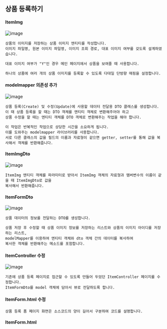 ## 상품 등록하기
#### ItemImg
![image](https://github.com/mr-won/Shopping_Mall/assets/58906858/0bdc90b4-11c9-4fd9-8846-f7a6ad844c85)
```
상품의 이미지를 저장하는 상품 이미지 엔티티를 작성합니다.
이미지 파일명, 원본 이미지 파일명, 이미지 조회 경로, 대표 이미지 여부를 갖도록 설계하였습니다.

대표 이미지 여부가 "Y"인 경우 메인 페이지에서 상품을 보여줄 때 사용합니다.

하나의 상품에 여러 개의 상품 이미지를 등록할 수 있도록 다대일 단방향 매핑을 설정합니다.
```
#### modelmapper 의존성 추가
![image](https://github.com/mr-won/Shopping_Mall/assets/58906858/d10f3646-78b2-4e20-801d-8300696d7c0c)
```
상품 등록(Create) 및 수정(Update)에 사용할 데이터 전달용 DTO 클래스를 생성합니다.
이 때 상품 등록을 할 때는 DTO 객체를 엔티티 객체로 변환해주어야 하고
상품 수정을 할 때는 엔티티 객체를 DTO 객체로 변환해주는 작업을 해야 합니다.

이 작업은 반복적인 작업으로 상당한 시간을 소요하게 됩니다.
이를 도와주는 modelmapper 라이브러리를 사용합니다.
서로 다른 클래스의 값을 필드의 이름과 자료형이 같으면 getter, setter를 통해 값을 복사해서 객체를 반환해줍니다.
```
#### ItemImgDto
![image](https://github.com/mr-won/Shopping_Mall/assets/58906858/4c2e26e1-3603-449d-852d-76ae360530b1)
```
ItemImg 엔티티 객체를 파라미터로 받아서 ItemImg 객체의 자료형과 멤버변수의 이름이 같을 때 ItemImgDto로 값을
복사해서 반환해줍니다.
```
#### ItemFormDto
![image](https://github.com/mr-won/Shopping_Mall/assets/58906858/caabb33d-db99-4919-8b9d-70f9c7680dca)
```
상품 데이터의 정보를 전달하는 DTO를 생성합니다.

상품 저장 후 수정할 때 상품 이미지 정보를 저장하는 리스트와 상품의 이미지 아이디를 저장하는 리스트,
modelMapper를 이용하여 엔티티 객체와 dto 객체 간의 데이터를 복사하여
복사한 객체를 반환해주는 메소드를 포함합니다.
```
#### ItemController 수정
![image](https://github.com/mr-won/Shopping_Mall/assets/58906858/d5bc0f79-4498-4fdf-846c-03c7a79bfb2f)
```
기존에 상품 등록 페이지로 접근할 수 있도록 만들어 두었던 ItemController 페이지를 수정합니다.
ItemFormDto를 model 객체에 담아서 뷰로 전달하도록 합니다.
```
#### ItemForm.html 수정
```
상품 등록 폼 페이지 화면은 소스코드의 양이 길어서 구분하여 코드를 설명합니다.
```
#### ItemForm.html <script>
![image](https://github.com/mr-won/Shopping_Mall/assets/58906858/825530e0-a625-49a4-b94e-4817e8704e72)
```
상품 등록 시 실패 메시지르 받아서 상품 등록 페이지에 재진입 시 alert를 통해서 실패 사유를 보여줍니다.
파일 첨부 시 이미지 파일인지 검사를 합니다. 스크립트에서 검사를 한 번 하고, 서버에서 한 번 더 검사합니다.

서버쪽에서 말고 스크립트에서 검사하는 이유는 서버에 요청하고 클라이언트에 반환하는 등 리소스를 소모하기 때문입니다.
```
#### ItemForm.html <Form>
![image](https://github.com/mr-won/Shopping_Mall/assets/58906858/2752fd50-ca5e-46be-ab6b-10cc54407dfd)
```
파일을 전송할 때는 form 태그에 enctype(인코딩 타입)값으로 multipart/form-data를 입력합니다.
모든 문자를 인코딩하지않음을 명시합니다. 이 속성은 method의 속성값이 post인 경우에만 사용할 수 있습니다.
```
#### ItemForm.html <SellStatus>
![image](https://github.com/mr-won/Shopping_Mall/assets/58906858/4fd69642-b800-4f2c-a6bf-9f9f0ae9341b)
```
상품 판매 상태의 경우 판매 중과 품절 상태가 있습니다.
상품 주문이 많이 들어와서 재고가 없을 경우 주문 시 품절 상태로 변경
상품 등록만 먼저 해놓고 팔지 않을 경우에도 이용할 수 있습니다.
```
#### ItemForm.html <ItemImg>
![image](https://github.com/mr-won/Shopping_Mall/assets/58906858/9b67111f-3091-410e-8dc4-9a2d2e287df5)
```
상품 이미지의 경우 상품을 등록할 때와 상품을 저장할 때 2가지의 경우로 나눕니다.

상품 이미지 정보를 담고 있는 리스트가 비어 있다면 상품을 등록하는 경우입니다.

상품 이미지 정보를 담고 있는 리스트가 비어있지 않다면 상품을 수정하는 경우입니다.
```
#### ItemForm.html 이미지 수정
![image](https://github.com/mr-won/Shopping_Mall/assets/58906858/f1c5c125-d223-4cb6-b6bd-e3c26679f57f)
```
상품 이미지 정보를 담고 있는 리스트가 비어있지 않을 때 상품 아이디가 없는 경우(상품을 처음 등록할 경우)
저장 로직을 호출하는 버튼을 보여줍니다.

상품의 아이디가 있는 경우 수정 로직을 호출하는 버튼을 보여줍니다.
```
#### 상품 등록 페이지 구현
![image](https://github.com/mr-won/Shopping_Mall/assets/58906858/b1cbcc3a-1043-4d8c-b1b3-8e33bcd00a7b)
```
상품 등록 페이지를 구현하였습니다.

상품 판매 상태 말고도 상품 타임 세일 등의 기능을 추가하면 상품 구매자의 구매 욕구를 더 증가하도록 하는 등의
기능을 추가할 수 있을 것 같습니다.

상품 상세 이미지 중 대표 이미지등을 관리할 수 있습니다.
```
#### application.properties 설정 추가하기
![image](https://github.com/mr-won/Shopping_Mall/assets/58906858/d8fa9d12-708a-4d71-9a64-91e60a6ce4fe)
```
상품 이미지 경로와 리소스 업로드 경로 프로퍼티를 추가합니다.
```
#### WebMvcConfig 
![image](https://github.com/mr-won/Shopping_Mall/assets/58906858/4175f411-354e-4392-964a-1b10fb20ee64)
```
WebMvcConfigurer 인터페이스를 구현한 WebMvcConfig 파일을 작성합니다.
addResourceHandlers 메소드를 통해서 자신의 로컬 컴퓨터에 업로드한 파일을 찾을 위치를 설정합니다.
```
#### FileService
![image](https://github.com/mr-won/Shopping_Mall/assets/58906858/0f3fd38e-6092-45b4-8e0c-3d75055feb0f)
```
파일을 처리하는 FileService 클래스를 작성합니다.
파일을 업로드하는 메소드와 삭제하는 메소드를 작성하였습니다.

파일을 업로드하는 메소드에서는 서로 다른 객체에 이름을 부여하는 uuid와 확장자를 합쳐서 새로운 파일이름을 만들고
그 파일이름으로 파일경로를 생성한 후 생성자로 넘겨줘서 파일 출력 스트림을 생성합니다.

파일을 삭제하는 메소드에서는 파일이 저장된 경로를 이용하여 파일 객체를 생성한 후 객체의 존재여부에 따라 삭제를 합니다.
```
#### ItemImgRepository
![image](https://github.com/mr-won/Shopping_Mall/assets/58906858/f0df238f-4df7-4492-981d-2997490a6f3f)
```
상품 이미지 정보를 저장하는 ItemImgRepository 인터페이스를 작성합니다.
```
#### ItemImgService
![image](https://github.com/mr-won/Shopping_Mall/assets/58906858/ab403154-6050-4528-9765-aa7664a510eb)
```
상품 이미지를 업로드하고, 상품 이미지 정보를 저장하는 ItemImgService 클래스를 작성합니다.
```
#### ItemService
![image](https://github.com/mr-won/Shopping_Mall/assets/58906858/aee818fb-10a4-4e96-aa95-c6ecabb44336)
```
상품을 등록하는 ItemService 클래스를 작성합니다.

상품 등록 폼으로부터 입력 받은 데이터로 item 객체를 생성합니다.
상품 데이터를 저장한 후 첫 번째 이미지일 경우 상품 이미지 여부 값을 Y로하고 나머지는 N으로 합니다.
상품의 이미지 정보를 저장합니다.
```
#### ItemController
![image](https://github.com/mr-won/Shopping_Mall/assets/58906858/8de8d890-02fd-4ff0-908c-a44a4dd5800b)
```
상품을 등록하는 url을 ItemController 클래스에 추가합니다.

상품 등록시 필수값(첫 번째 상품이미지)가 없다면 다시 상품 등록 페이지로 전환합니다.
상품 저장 로직을 호출합니다. 상품이 정상적으로 등록되었다면 메인 페이지로 이동합니다.
```
#### 상품 등록 테스트 데이터 입력
![image](https://github.com/mr-won/Shopping_Mall/assets/58906858/e6379185-f693-4ce5-9bb7-10988701902c)
#### 상품 등록 테스트 입력 후 메인 화면 이동
![image](https://github.com/mr-won/Shopping_Mall/assets/58906858/7e046eb6-5356-4fc6-a956-ff26ecb96e9c)
```
저장 버튼을 눌렀을 때 상품이 정상적으로 저장되었다면 다음과 같이 메인페이지로 이동합니다.
```
#### 상품 등록 후 이미지 저장 결과
![image](https://github.com/mr-won/Shopping_Mall/assets/58906858/5426d941-ef23-43f9-96df-c0739b7f2e63)
```
파일 업로드 경로인 C:/shop/item 경로에 업로드한 청바지 사진과 스웨터 사진이 올라온 것을 확인할 수 있습니다.
```
## 상품 수정하기
#### ItemService
![image](https://github.com/mr-won/Shopping_Mall/assets/58906858/aa2175ae-ae4b-4a1d-929b-e4dfbbbfc0d3)
```
등록된 상품을 불러오는 getItemDtl 메소드를 ItemService 클래스에 추가합니다.
상품 데이털르 읽어오는 트랜잭션에 읽기 전용을 설정하여 JPA가 변경감지를 수행하지 않도록 합니다.
상품의 이미지를 조회하고 조회한 ItemImg 엔티티를 ItemImgDto 객체로 만들어서 리스트에 추가합니다.
상품의 아이디를 통해서 상품 엔티티를 조회합니다.
```
#### ItemController
![image](https://github.com/mr-won/Shopping_Mall/assets/58906858/01d2592b-6ba7-40ef-9b1f-24adb7c9e78b)
```
조회한 상품 데이터를 모델에 담아서 뷰로 전달합니다.
저장한 상품을 상품의 아이디를 이용해서 조회할 수 있습니다.
```
#### 상품 수정 페이지
![image](https://github.com/mr-won/Shopping_Mall/assets/58906858/033b7d3a-2145-4ce5-bc67-bb36d2eeda47)
```
http://localhost:8000/admin/item/상품아이디를 입력해보겠습니다.
상품아이디로 조회되는 상품이 없을 경우에는 상품 등록페이지로 이동하고
상품아디디로 조회되는 상품이 있을 경우에는 등록한 상품이 정상적으로 보이는 것을 확인할 수 있습니다.
```
#### ItemImgService
![image](https://github.com/mr-won/Shopping_Mall/assets/58906858/26454ebb-77e7-4f31-997d-fc270aec5a8d)
```
상품 이미지 수정하는 updateItemImg 메소드를 작성합니다.
상품 이미지를 수정할 때는 변경감지 기능을 사용합니다.
기존 등록한 이미지 파일을 삭제하고 업데이트한 이미지로 업로드합니다.
변경된 상품이미지 정보를 세팅합니다. savedItemImg는 영속 상태이므로 데이터를 변경하는 것만으로도
변경 감지 기능이 동작하여 트랜잭션이 끝날 때 update 쿼리가 실행됩니다.
```
#### Item
![image](https://github.com/mr-won/Shopping_Mall/assets/58906858/2662a1a2-e6c2-456c-b10d-b0e72dcb06bc)
```
Item 상품 엔티티에 상품을 업데이트하는 로직을 구현합니다.
엔티티 클래스에 비즈니스 로직을 추가하여 객체지향적(코드 재활용 목적)으로 코딩할 수 있습니다.
```
#### ItemService
![image](https://github.com/mr-won/Shopping_Mall/assets/58906858/b940262a-14ed-4aa9-8921-1de6c6ec3226)
```
상품을 업데이트할 때도 변경감지 기능을 사용합니다.
상품등록할 때 전달받은 상품아이디로 상품엔티티를 조회한 후 상품 등록화면에서 입력받은 데이터로 상품 엔티티를 업데이트합니다.
상품이미지 아이디를 조회하고 상품이미지를 업데이트합니다.(변경감지기능 updateItemImg)
```
#### ItemController
![image](https://github.com/mr-won/Shopping_Mall/assets/58906858/3564cc91-5afe-4235-a932-8fc0664f1509)
```
상품을 수정하는 url을 itemController 클래스에 추가합니다. 상품을 등록할 때 추가했던 코드와 비슷합니다.
```
#### 상품 수정 테스트
![image](https://github.com/mr-won/Shopping_Mall/assets/58906858/9f6e1061-0e04-4917-a48b-0820f08f0904)
```
새로운 테스트 상품을 등록합니다.
```
![image](https://github.com/mr-won/Shopping_Mall/assets/58906858/286cdc92-7e71-43b5-93be-c10fe2e681ab)
```
새로운 테스트 상품의 상품아이디를 확인하고 item_id = 352입니다. http://localhost:8000/admin/item/352 경로로 접속합니다.
```
![image](https://github.com/mr-won/Shopping_Mall/assets/58906858/0a71d902-d9dc-40fb-a02a-a7883af62f43)
```
해당 상품의 수정 페이지로 이동하게 되고 판매 상태를 품절, 가격을 20000, 재고를 200, 상품 상세 내용을 상품 수정 테스트,
상품의 이미지를 청바지에서 스웨터로 수정해보겠습니다.
```
![image](https://github.com/mr-won/Shopping_Mall/assets/58906858/d9ed4c25-8932-4459-a73f-1a1d87ce40c1)
```
기존에 올린 이미지 파일은 삭제되고 신규로 업로드한 이미지가 스웨터로 변경되고 메인화면으로 이동된 것으로 보아
상품 수정이 정상적으로 이루어진 것을 확인할 수 있습니다.
```
## 상품 관리하기
```
상품을 조회하는 조건(상품 등록일, 판매 상태, 상품명 또는 상품 등록자 아이디)를 설정 후 페이징 기능을 통해
일정 개수의 상품만 불러오며, 선택한 상품 상세 페이지로 이동할 수 있는 기능까지를 Querydsl을 이용하여 구현합니다.
```
#### 추가된 엔티티들의 Qdomain 생성
![image](https://github.com/mr-won/Shopping_Mall/assets/58906858/611d487c-85b9-4507-b1e2-46e7e6a04992)
```
maven compile을 실행하여 지금까지 작성한 엔티티 클래스들의 Qdomain 클래스를 생성합니다.
```
#### ItemSearchDto
![image](https://github.com/mr-won/Shopping_Mall/assets/58906858/9351f7a4-d7fa-41f3-b1b3-254e23579087)
```
상품 데이터 조회 시 상품 조회 조건을 가지고 있는 ItemSearchDto 클래스를 생성합니다.
```
#### Querydsl + Spring Data Jpa
```
Querydsl을 Spring Data Jpa와 함께 사용하기 위해서는 3단계의 과정으로 사용자 정의 리포지토리를 정의해야 합니다.
1. 사용자 정의 인터페이스 작성
2. 사용자 정의 인터페이스 구현
3. Spring Data Jpa 리포지토리에서 사용자 정의 인터페이스 상속
```
#### ItemRepositoryCustom
![image](https://github.com/mr-won/Shopping_Mall/assets/58906858/dd172dc1-f3fc-4077-9c46-4a032d6c3fd6)  
```
사용자 정의 인터페이스를 작성합니다.
Page<Item> 객체를 반환하는 getAdminItemPage 메소드를 작성합니다.
파라미터로 상품 조회 조건을 가지고 있는 itemSearchDto 객체와 페이징 정보를 담고 있는 pageable 객체를 받습니다.
```
#### ItemRepositoryCustomImpl
```
ItemRepositoryCustom 인터페이스를 구현하는 ItemRepositoryCustomImpl 클래스를 작성합니다.
BooleanExpression을 반환하는 메소드를 만들고 해당 조건들을 queryFactory의 where절에 사용합니다.
```
![image](https://github.com/mr-won/Shopping_Mall/assets/58906858/547d507a-f1e3-4fcf-b512-98d5a95e90da)
```
상품 판매 상태에 따른 상품 조회 조건입니다.
```
![image](https://github.com/mr-won/Shopping_Mall/assets/58906858/6f76cb49-a1fc-4ef7-bd65-eaad393208da)
```
searchDateType의 값에 따라서 dateTime의 값을 이전 시간의 값으로 세팅 후 해당 시간 이후 등록된 상품만 조회합니다.
```
![image](https://github.com/mr-won/Shopping_Mall/assets/58906858/b6332a4c-47c0-4ec8-a782-9464ad6dc9b2)
```
searchBy의 값에 따라서 상품명에 검색어를 포함하고 있는 상품 또는 상품 생성자의 아이디에 검색어를 포함하고 있는 상품을
조회하도록 합니다.
```
![image](https://github.com/mr-won/Shopping_Mall/assets/58906858/ca392efb-d7ca-464a-803f-c41cbc2c5b16)
```
getAdminItemPage 메소드를 오버라이딩하여 구현합니다. 조회한 데이터를 Page클래스의 구현체 PageImpl 객체로 반환합니다.
```
#### ItemRepository 수정
![image](https://github.com/mr-won/Shopping_Mall/assets/58906858/87490afe-8036-4152-a237-4f107efb0c89)
```
ItemRepository 인터페이스에서 ItemRepositoryCustom 인터페이스를 상속합니다.
상품 관리 페이지 목록을 불러오는 getAdminItemPage 메소드를 사용할 수 있습니다.
```
#### ItemService 수정
![image](https://github.com/mr-won/Shopping_Mall/assets/58906858/02dbfcf4-d36f-4140-8491-28a8c5b60a94)
```
ItemService 클래스에 상품 조회 조건과 페이징 정보를 파라미터로 받아서 상품 데이터를 조회하는 getAdminItemPage() 메소드를
추가합니다.
```
#### ItemController 수정
![image](https://github.com/mr-won/Shopping_Mall/assets/58906858/75a7eaca-e915-4337-8e6f-1ab24cd57de4)
```
ItemContoller 클래스에 상품 관리 화면 이동 및 조회한 상품 데이터를 화면에 전달하는 로직을 구현하였습니다.
한 페이지당 총 3개의 상품만 보여주도록 하였습니다.
```
#### itemMng.html script
![image](https://github.com/mr-won/Shopping_Mall/assets/58906858/3bccbf89-5094-4934-87ea-d06c1e81cf1b)
```
itemMng html의 스크립트 쪽 코드입니다.
상품 검색을 할 때 주의해야 할 점은 검색 버튼을 클릭할 때 조회할 페이지 번호를 0으로 설정해서 조회해야 한다는 점입니다.
그래야 현재 조회 조건으로 상품 데이터를 0페이지부터 조회합니다.
```
#### itemMng.html Table
![image](https://github.com/mr-won/Shopping_Mall/assets/58906858/e6699013-abc3-49b8-acae-d343c2eda8a4)
```
Table 영역에서는 조회한 상품 데이터를 그려줍니다.
```
#### itemMng.html 하단의 페이지 번호
![image](https://github.com/mr-won/Shopping_Mall/assets/58906858/6e626a5e-2ad6-418a-ba7e-f3085b822b4a)
```
첫 번째 페이지면 previous버튼을 눌렀을 때 disabled으로 선택 불가능하도록 합니다.
previous 버튼 클릭 시 현재 페이지에서 이전 페이지로 이동하도록 page 함수를 호출합니다.

마지막 페이지면 next 버튼을 눌렀을 때 disabled으로 선택 불가능하도록 합니다.
next 버튼 클릭 시 현재 페이지에서 다음 페이지로 이동하도록 page 함수를 호출합니다.
```
#### 상품 관리 화면 구현
![image](https://github.com/mr-won/Shopping_Mall/assets/58906858/208a44d9-2b72-4889-aa9c-131bb76b8747)
```
상품 관리 메뉴를 클릭하면 상품 관리 화면을 볼 수 있습니다. 하단의 상품 조회 조건을 여러 가지 선택 후 검색해보면
해당 조건에 맞는 상품들만 출력되는 것을 볼 수 있습니다.
```
#### attempt to recreate a file for type 빌드 오류 해결방법
![image](https://github.com/mr-won/Shopping_Mall/assets/58906858/9f16fb9e-d7b6-4f61-a30e-5d07e60bf0d0)
```
엔티티로 Qdomain 클래스를 생성할 때 파일이 이미 존재하고 있기 때문에 발생하는 오류로
target/generated-sources 파일을 통째로 삭제한 후 빌드하면 오류가 해결된다.
```
## 메인 화면
```
상품 메인 화면 역시 등록 화면과 마찬가지로 Querydsl을 사용하여 상품명으로 검색이 가능하도록 구현하였습니다.
Querydsl 대신 QueryProjection을 사용하여 상품 조회 시 Item 객체로 값을 받은 후 dto 클래스로 변환하는 과정없이
바로 dto 객체를 뽑아냈습니다.
```
#### MainItemDto
![image](https://github.com/mr-won/Shopping_Mall/assets/58906858/4b989657-5cbe-4f83-9d90-20422bcb0844)
```
메인 페이지에서 상품을 보여줄 때 사용할 MainItemDto 클래스를 생성합니다.
```
#### QMainItemDto
![image](https://github.com/mr-won/Shopping_Mall/assets/58906858/5127994c-c46e-4c70-9754-2c034205199e)
```
QueryProjection을 사용하기 위해 maven compile을 하여 QDto 파일을 생성합니다.
```
#### ItemRepositoryCustom에 인터페이스 추가 작성
![image](https://github.com/mr-won/Shopping_Mall/assets/58906858/3aad2660-bb52-49b3-959a-bc688174a92d)
```
ItemRepository에 메인 페이지에 보여줄 상품 리스트를 가져오는 getMainItemPage 메소드를 생성합니다.
```
#### ItemRepositoryCustomImpl에 메소드 구현
![image](https://github.com/mr-won/Shopping_Mall/assets/58906858/d20d144a-cb14-45ba-9b23-cce0d2c97e77)
![image](https://github.com/mr-won/Shopping_Mall/assets/58906858/73669cdb-064f-4fdc-bb53-e854699d04af)
![image](https://github.com/mr-won/Shopping_Mall/assets/58906858/d3f25201-e208-418b-a23a-4fc1eb908c08)
```
getMainItemPage() 메소드를 ItemRepositoryCustomImpl 클래스에 구현합니다.
```









## 상품 상세 페이지







